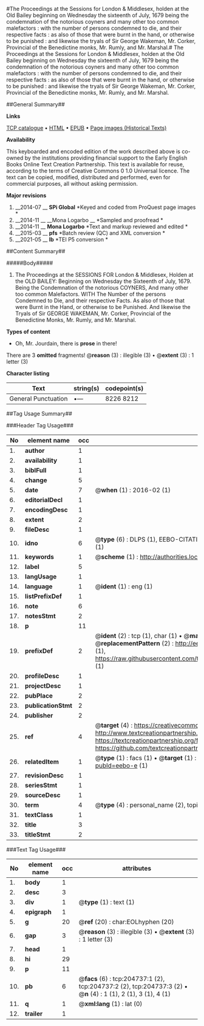 #The Proceedings at the Sessions for London & Middlesex, holden at the Old Bailey beginning on Wednesday the sixteenth of July, 1679 being the condemnation of the notorious coyners and many other too common malefactors : with the number of persons condemned to die, and their respective facts : as also of those that were burnt in the hand, or otherwise to be punished : and likewise the tryals of Sir George Wakeman, Mr. Corker, Provincial of the Benedictine monks, Mr. Rumly, and Mr. Marshal.#
The Proceedings at the Sessions for London & Middlesex, holden at the Old Bailey beginning on Wednesday the sixteenth of July, 1679 being the condemnation of the notorious coyners and many other too common malefactors : with the number of persons condemned to die, and their respective facts : as also of those that were burnt in the hand, or otherwise to be punished : and likewise the tryals of Sir George Wakeman, Mr. Corker, Provincial of the Benedictine monks, Mr. Rumly, and Mr. Marshal.

##General Summary##

**Links**

[TCP catalogue](http://www.ota.ox.ac.uk/tcp/)  • 
[HTML](http://tei.it.ox.ac.uk/tcp/Texts-HTML/free/B28/B28398.html)  • 
[EPUB](http://tei.it.ox.ac.uk/tcp/Texts-EPUB/free/B28/B28398.epub) • 
[Page images (Historical Texts)](https://historicaltexts.jisc.ac.uk/eebo-10599499e)

**Availability**

This keyboarded and encoded edition of the work described above is co-owned by the
    institutions providing financial support to the Early English Books Online Text Creation
    Partnership. This text is available for reuse, according to the terms of  Creative Commons 0 1.0 Universal
    licence. The text can be copied, modified, distributed and performed, even for commercial
    purposes, all without asking permission.

**Major revisions**

1. __2014-07 __ __SPi Global__ *Keyed and coded from ProQuest page images *
1. __2014-11 __ __Mona Logarbo __ *Sampled and proofread *
1. __2014-11 __ __Mona Logarbo__ *Text and markup reviewed and edited *
1. __2015-03 __ __pfs__ *Batch review (QC) and XML conversion *
1. __2021-05 __ __lb__ *TEI P5 conversion *

##Content Summary##

#####Body#####

1. The Proceedings at the SESSIONS FOR London & Middlesex, Holden at the OLD BAILEY: Beginning on Wednesday the Sixteenth of July, 1679. Being the Condemnation of the notorious COYNERS, And many other too common Malefactors. WITH The Number of the persons Condemned to Die, and their respective Facts. As also of those that were Burnt in the Hand, or otherwise to be Punished. And likewise the Tryals of Sir GEORGE WAKEMAN, Mr. Corker, Provincial of the Benedictine Monks, Mr. Rumly, and Mr. Marshal.

**Types of content**

  * Oh, Mr. Jourdain, there is **prose** in there!

There are 3 **omitted** fragments! 
 @__reason__ (3) : illegible (3)  •  @__extent__ (3) : 1 letter (3)

**Character listing**


|Text|string(s)|codepoint(s)|
|---|---|---|
|General Punctuation|•—|8226 8212|

##Tag Usage Summary##

###Header Tag Usage###

|No|element name|occ|attributes|
|---|---|---|---|
|1.|__author__|1||
|2.|__availability__|1||
|3.|__biblFull__|1||
|4.|__change__|5||
|5.|__date__|7| @__when__ (1) : 2016-02 (1)|
|6.|__editorialDecl__|1||
|7.|__encodingDesc__|1||
|8.|__extent__|2||
|9.|__fileDesc__|1||
|10.|__idno__|6| @__type__ (6) : DLPS (1), EEBO-CITATION (1), VID (1), EEBO-PROQUEST (1), STC (1), OCLC (1)|
|11.|__keywords__|1| @__scheme__ (1) : http://authorities.loc.gov/ (1)|
|12.|__label__|5||
|13.|__langUsage__|1||
|14.|__language__|1| @__ident__ (1) : eng (1)|
|15.|__listPrefixDef__|1||
|16.|__note__|6||
|17.|__notesStmt__|2||
|18.|__p__|11||
|19.|__prefixDef__|2| @__ident__ (2) : tcp (1), char (1)  •  @__matchPattern__ (2) : ([0-9\-]+):([0-9IVX]+) (1), (.+) (1)  •  @__replacementPattern__ (2) : http://eebo.chadwyck.com/downloadtiff?vid=$1&page=$2 (1), https://raw.githubusercontent.com/textcreationpartnership/Texts/master/tcpchars.xml#$1 (1)|
|20.|__profileDesc__|1||
|21.|__projectDesc__|1||
|22.|__pubPlace__|2||
|23.|__publicationStmt__|2||
|24.|__publisher__|2||
|25.|__ref__|4| @__target__ (4) : https://creativecommons.org/publicdomain/zero/1.0/ (1), http://www.textcreationpartnership.org/docs/. (1), https://textcreationpartnership.org/faq/#faq05 (1), https://github.com/textcreationpartnership (1)|
|26.|__relatedItem__|1| @__type__ (1) : facs (1)  •  @__target__ (1) : https://data.historicaltexts.jisc.ac.uk/view?pubId=eebo-e (1)|
|27.|__revisionDesc__|1||
|28.|__seriesStmt__|1||
|29.|__sourceDesc__|1||
|30.|__term__|4| @__type__ (4) : personal_name (2), topical_term (2)|
|31.|__textClass__|1||
|32.|__title__|3||
|33.|__titleStmt__|2||


###Text Tag Usage###

|No|element name|occ|attributes|
|---|---|---|---|
|1.|__body__|1||
|2.|__desc__|3||
|3.|__div__|1| @__type__ (1) : text (1)|
|4.|__epigraph__|1||
|5.|__g__|20| @__ref__ (20) : char:EOLhyphen (20)|
|6.|__gap__|3| @__reason__ (3) : illegible (3)  •  @__extent__ (3) : 1 letter (3)|
|7.|__head__|1||
|8.|__hi__|29||
|9.|__p__|11||
|10.|__pb__|6| @__facs__ (6) : tcp:204737:1 (2), tcp:204737:2 (2), tcp:204737:3 (2)  •  @__n__ (4) : 1 (1), 2 (1), 3 (1), 4 (1)|
|11.|__q__|1| @__xml:lang__ (1) : lat (0)|
|12.|__trailer__|1||
